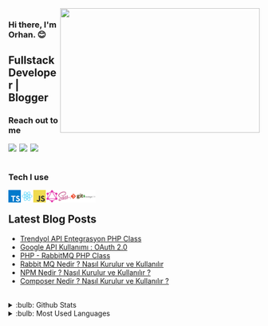 <img src="https://media2.giphy.com/media/3o6ZsVLQTBtpTQ7bZC/giphy.gif?cid=ecf05e4740adrgcqa2dddtswlkbegwz7em4nkqy0q19yayqk&rid=giphy.gif&ct=g" align="right" width="400" height="250">

### Hi there, I'm Orhan. :blush:

## Fullstack Developer | Blogger

### Reach out to me

[<img  width="22" src="https://unpkg.com/simple-icons@v4/icons/instagram.svg" align="left" />][instagram]
[<img  width="22" src="https://unpkg.com/simple-icons@v4/icons/twitter.svg" align="left" />][twitter]
[<img  width="22" src="https://unpkg.com/simple-icons@v4/icons/linkedin.svg" align="left" />][linkedin]

<br />
<br />

### Tech I use

<img align="left"  src="https://raw.githubusercontent.com/github/explore/80688e429a7d4ef2fca1e82350fe8e3517d3494d/topics/typescript/typescript.png" width="25" height="25" />
<img align="left" src="https://raw.githubusercontent.com/github/explore/80688e429a7d4ef2fca1e82350fe8e3517d3494d/topics/react/react.png" width="25" height="25" />
<img align="left" src="https://raw.githubusercontent.com/github/explore/80688e429a7d4ef2fca1e82350fe8e3517d3494d/topics/javascript/javascript.png" width="25" height="25" />
<img align="left" src="https://raw.githubusercontent.com/github/explore/80688e429a7d4ef2fca1e82350fe8e3517d3494d/topics/graphql/graphql.png" width="25" height="25" />
<img align="left" src="https://raw.githubusercontent.com/github/explore/80688e429a7d4ef2fca1e82350fe8e3517d3494d/topics/sass/sass.png" width="25" height="25" />
<img align="left" src="https://raw.githubusercontent.com/github/explore/80688e429a7d4ef2fca1e82350fe8e3517d3494d/topics/git/git.png" width="25" height="25" />
<img align="left" src="https://raw.githubusercontent.com/github/explore/80688e429a7d4ef2fca1e82350fe8e3517d3494d/topics/mongodb/mongodb.png" width="25" height="25" />

<br />

## Latest Blog Posts

<!-- BLOG-POST-LIST:START -->
- [Trendyol API Entegrasyon PHP Class](https://orhanmusellim.com/trendyol-api-entegrasyon-php-class)
- [Google API Kullanımı : OAuth 2.0](https://orhanmusellim.com/google-api-kullanimi-oauth-2-0)
- [PHP - RabbitMQ PHP Class](https://orhanmusellim.com/php-rabbitmq-php-class)
- [Rabbit MQ Nedir ? Nasıl Kurulur ve Kullanılır](https://orhanmusellim.com/rabbit-mq-nedir-nasil-kurulur-ve-kullanilir)
- [NPM Nedir ? Nasıl Kurulur ve Kullanılır ?](https://orhanmusellim.com/npm-nedir-nasil-kurulur-ve-kullanilir)
- [Composer Nedir ? Nasıl Kurulur ve Kullanılır ?](https://orhanmusellim.com/composer-nedir-nasil-kurulur-ve-kullanilir)
<!-- BLOG-POST-LIST:END -->

<br />

<details>
<summary>:bulb: Github Stats</summary>
<img src="https://github-readme-stats.vercel.app/api?username=orhanmusellim&theme=radical&count_private=true" >
</details>

<details>
<summary>:bulb:  Most Used Languages</summary>
<img src="https://github-readme-stats.vercel.app/api/top-langs/?username=orhanmusellim&layout=compact" >
</details>

[instagram]: https://www.instagram.com/musellimorhan/
[twitter]: https://twitter.com/OrhanMusellim
[linkedin]: https://www.linkedin.com/in/orhanmusellim/
